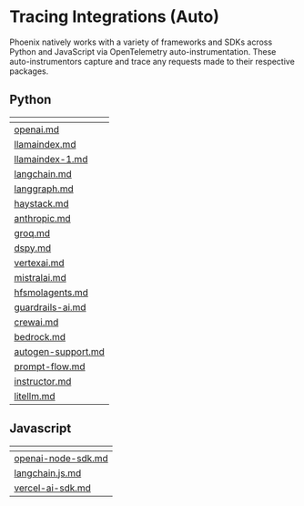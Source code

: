 # Tracing Integrations (Auto)

Phoenix natively works with a variety of frameworks and SDKs across Python and JavaScript via OpenTelemetry auto-instrumentation. These auto-instrumentors capture and trace any requests made to their respective packages.

## Python

<table data-view="cards"><thead><tr><th data-type="content-ref"></th></tr></thead><tbody><tr><td><a href="openai.md">openai.md</a></td></tr><tr><td><a href="llamaindex.md">llamaindex.md</a></td></tr><tr><td><a href="llamaindex-1.md">llamaindex-1.md</a></td></tr><tr><td><a href="langchain.md">langchain.md</a></td></tr><tr><td><a href="langgraph.md">langgraph.md</a></td></tr><tr><td><a href="haystack.md">haystack.md</a></td></tr><tr><td><a href="anthropic.md">anthropic.md</a></td></tr><tr><td><a href="groq.md">groq.md</a></td></tr><tr><td><a href="dspy.md">dspy.md</a></td></tr><tr><td><a href="vertexai.md">vertexai.md</a></td></tr><tr><td><a href="mistralai.md">mistralai.md</a></td></tr><tr><td><a href="hfsmolagents.md">hfsmolagents.md</a></td></tr><tr><td><a href="guardrails-ai.md">guardrails-ai.md</a></td></tr><tr><td><a href="crewai.md">crewai.md</a></td></tr><tr><td><a href="bedrock.md">bedrock.md</a></td></tr><tr><td><a href="autogen-support.md">autogen-support.md</a></td></tr><tr><td><a href="prompt-flow.md">prompt-flow.md</a></td></tr><tr><td><a href="instructor.md">instructor.md</a></td></tr><tr><td><a href="litellm.md">litellm.md</a></td></tr></tbody></table>

## Javascript

<table data-view="cards"><thead><tr><th data-type="content-ref"></th></tr></thead><tbody><tr><td><a href="openai-node-sdk.md">openai-node-sdk.md</a></td></tr><tr><td><a href="langchain.js.md">langchain.js.md</a></td></tr><tr><td><a href="vercel-ai-sdk.md">vercel-ai-sdk.md</a></td></tr></tbody></table>
